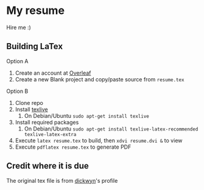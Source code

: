 # My resume

Hire me :)

## Building LaTex

Option A
1. Create an account at [Overleaf](www.overleaf.com)
2. Create a new Blank project and copy/paste source from `resume.tex`

Option B
1. Clone repo
2. Install [texlive](https://www.tug.org/texlive/)
   1. On Debian/Ubuntu `sudo apt-get install texlive`
3. Install required packages
   1. On Debian/Ubuntu `sudo apt-get install texlive-latex-recommended texlive-latex-extra`
4. Execute `latex resume.tex` to build, then `xdvi resume.dvi &` to view
5. Execute `pdflatex resume.tex` to generate PDF

## Credit where it is due

The original tex file is from [dickwyn](https://github.com/dickwyn/resume)'s profile
